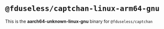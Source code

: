 # `@fduseless/captchan-linux-arm64-gnu`

This is the **aarch64-unknown-linux-gnu** binary for `@fduseless/captchan`
